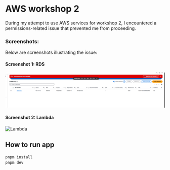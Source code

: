 # AWS workshop 2

During my attempt to use AWS services for workshop 2, I encountered a permissions-related issue that prevented me from proceeding.

### Screenshots:
Below are screenshots illustrating the issue:

#### Screenshot 1: RDS
![RDS](./static/rds.png)

#### Screenshot 2: Lambda
![Lambda](./images/lambda.png)

## How to run app

```bash
pnpm install
pnpm dev
```
